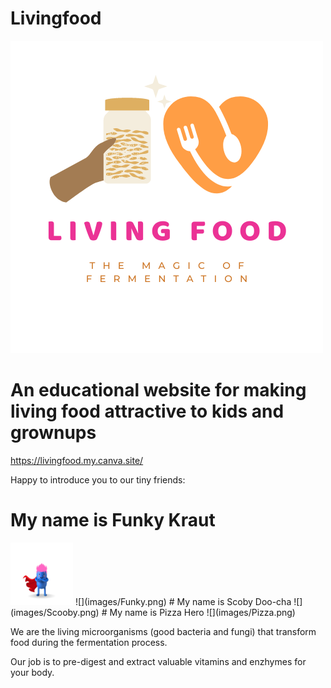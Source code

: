 # Livingfood
![](images/living_food_logo_transparent.png)

# An educational website for making living food attractive to kids and grownups
https://livingfood.my.canva.site/

Happy to introduce you to our tiny friends:
# My name is Funky Kraut
<img src="images/Funky.png" width="100">
![](images/Funky.png)
# My name is Scoby Doo-cha
![](images/Scooby.png)
# My name is Pizza Hero
![](images/Pizza.png)

We are the living microorganisms (good bacteria and fungi) that transform food during the fermentation process.


Our job is to pre-digest and extract valuable vitamins and enzhymes for your body.
